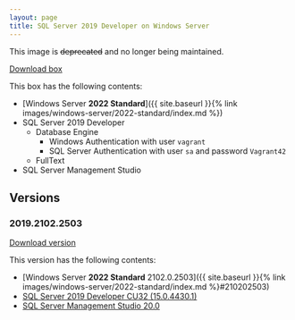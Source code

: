 ```yaml
---
layout: page
title: SQL Server 2019 Developer on Windows Server
---
```


This image is ~~deprecated~~ and no longer being maintained.

[Download box][Box]

This box has the following contents:

- [Windows Server **2022 Standard**]({{ site.baseurl }}{% link images/windows-server/2022-standard/index.md %})
- SQL Server 2019 Developer
  - Database Engine
      - Windows Authentication with user `vagrant`
      - SQL Server Authentication with user `sa` and password `Vagrant42`
  - FullText
- SQL Server Management Studio

[Box]: https://portal.cloud.hashicorp.com/vagrant/discover/gusztavvargadr/sql-server-2019-developer-windows-server

## Versions

### 2019.2102.2503

[Download version][Version201921022503]

This version has the following contents:

- [Windows Server **2022 Standard** 2102.0.2503]({{ site.baseurl }}{% link images/windows-server/2022-standard/index.md %}#210202503)
- [SQL Server 2019 Developer CU32 (15.0.4430.1)](https://learn.microsoft.com/en-us/troubleshoot/sql/releases/sqlserver-2019/cumulativeupdate32)
- [SQL Server Management Studio 20.0](https://learn.microsoft.com/en-us/ssms/release-notes-20?view=sql-server-ver15#200)

[Version201921022503]: https://portal.cloud.hashicorp.com/vagrant/discover/gusztavvargadr/sql-server-2019-developer-windows-server/versions/2019.2102.2503
